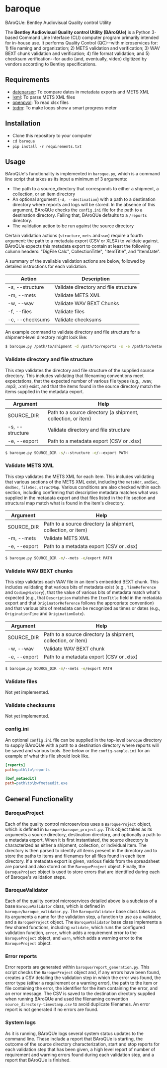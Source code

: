 # baroque
BAroQUe: Bentley Audiovisual Quality control Utility

The **Bentley Audiovisual Quality control Utility (BAroQUe)** is a Python 3-based Command Line Interface (CLI) computer program primarily intended for in-house use. It performs Quality Control (QC)--with microservices for: 1) file naming and organization; 2) METS validation and verification; 3) WAV BEXT chunk validation and verification; 4) file format validation; and 5) checksum verification--for audio (and, eventually, video) digitized by vendors according to Bentley specifications.

## Requirements
- [dateparser](https://dateparser.readthedocs.io/en/latest/): To compare dates in metadata exports and METS XML
- [lxml](https://lxml.de/): To parse METS XML files
- [openpyxl](https://openpyxl.readthedocs.io/en/stable/): To read xlsx files
- [tqdm](https://pypi.org/project/tqdm/): To make loops show a smart progress meter

## Installation
- Clone this repository to your computer
- `cd baroque`
- `pip install -r requirements.txt`

## Usage
BAroQUe's functionality is implemented in `baroque.py`, which is a command line script that takes as its input a minimum of 3 arguments:
- The path to a source_directory that corresponds to either a shipment, a collection, or an item directory
- An optional argument (`-d, --destination`) with a path to a destination directory where reports and logs will be stored. In the absence of this argument, BAroQUe checks the `config.ini` file for the path to a destination directory. Failing that, BAroQUe defaults to a `/reports` directory.
- The validation action to be run against the source directory

Certain validation actions (`structure`, `mets` and `wav`) require a fourth argument: the path to a metadata export (CSV or XLSX) to validate against. BAroQUe expects this metadata export to contain at least the following column headers: "DigFile Calc", CollectionTitle", "ItemTitle", and "ItemDate".

A summary of the available validation actions are below, followed by detailed instructions for each validation.

| Action | Description |
| --- | --- |
| -s, --structure | Validate directory and file structure |
| -m, --mets | Validate METS XML |
| -w, --wav | Validate WAV BEXT Chunks |
| -f, --files | Validate files |
| -c, --checksums | Validate checksums |

An example command to validate directory and file structure for a shipment-level directory might look like:

```sh
$ baroque.py /path/to/shipment -d /path/to/reports -s -e /path/to/metadata/export
```

### Validate directory and file structure
This step validates the directory and file structure of the supplied source directory. This includes validating that filenaming conventions meet expectations, that the expected number of various file types (e.g., .wav, .mp3, .xml) exist, and that the items found in the source directory match the items supplied in the metadata export.

| Argument | Help |
| --- | --- |
| SOURCE_DIR | Path to a source directory (a shipment, collection, or item) |
| -s, --structure | Validate directory and file structure |
| -e, --export | Path to a metadata export (CSV or .xlsx) |

```sh
$ baroque.py SOURCE_DIR -s/--structure -e/--export PATH
```

### Validate METS XML
This step validates the METS XML for each item. This includes validating that various sections of the METS XML exist, including the `metsHdr`, `amdSec`, `dmdSec`, `fileSec`, `structMap`. Various conditions are also checked within each section, including confirming that descriptive metadata matches what was supplied in the metadata export and that files listed in the file section and structural map match what is found in the item's directory.

| Argument | Help |
| --- | --- |
| SOURCE_DIR | Path to a source directory (a shipment, collection, or item) |
| -m, --mets | Validate METS XML |
| -e, --export | Path to a metadata export (CSV or .xlsx) |

```sh
$ baroque.py SOURCE_DIR -m/--mets -e/export PATH
```

### Validate WAV BEXT chunks
This step validates each WAV file in an item's embedded BEXT chunk. This includes validating that various bits of metadata exist (e.g., `TimeReference` and `CodingHistory`), that the value of various bits of metadata match what's expected (e.g., that `Description` matches the `ItemTitle` field in the metadata export and that `OriginatorReference` follows the appropriate convention) and that various bits of metadata can be recognized as times or dates (e.g., `OriginationTime` and `OriginationDate`).

| Argument | Help |
| --- | --- |
| SOURCE_DIR | Path to a source directory (a shipment, collection, or item) |
| -w, --wav | Validate WAV BEXT chunk |
| -e, --export | Path to a metadata export (CSV or .xlsx) |

```sh
$ baroque.py SOURCE_DIR -m/--mets -e/export PATH
```

### Validate files
Not yet implemented.

### Validate checksums
Not yet implemented.

### config.ini
An optional `config.ini` file can be supplied in the top-level `baroque` directory to supply BAroQUe with a path to a destination directory where reports will be saved and various tools. See below or the `config-sample.ini` for an example of what this file should look like. 

```ini
[reports]
path=path\to\reports

[bwf_metaedit]
path=path\to\bwfmetaedit.exe
```

## General Functionality

### BaroqueProject
Each of the quality control microservices uses a `BaroqueProject` object, which is defined in `baroque\baroque_project.py`. This object takes as its arguments a source directory, destination directory, and optionally a path to a metadata export. When it is first instantiated, the source directory is characterized as either a shipment, collection, or individual item. The directory is then parsed to identify all items present in the directory and to store the paths to items and filenames for all files found in each item directory. If a metadata export is given, various fields from the spreadsheet are parsed and also stored on the `BaroqueProject` object. Finally, the `BaroqueProject` object is used to store errors that are identified during each of Baroque's validation steps.

### BaroqueValidator
Each of the quality control microservices detailed above is a subclass of a base `BaroqueValidator` class, which is defined in `baroque/baroque_validator.py`. The `BaroqueValidator` base class takes as its arguments a name for the validation step, a function to use as a validator, and a `BaroqueProject` object. The `BaroqueValidator` base class implements a few shared functions, including `validate`, which runs the configured validation function, `error`, which adds a requirement error to the `BaroqueProject` object, and `warn`, which adds a warning error to the `BaroqueProject` object. 

### Error reports
Error reports are generated within `baroque/report_generation.py`. This script checks the `BaroqueProject` object and, if any errors have been found, creates a CSV detailing the validation step in which the error was found, the error type (either a requirement or a warning error), the path to the item or file containing the error, the identifier for the item containing the error, and an error message. The CSV is saved to the destination directory supplied when running BAroQUe and used the filenaming convention `source_directory-timestamp.csv` to avoid duplicate filenames. An error report is not generated if no errors are found.

### System logs
As it is running, BAroQUe logs several system status updates to the command line. These include a report that BAroQUe is starting, the outcome of the source directory characterization, start and stop reports for each validation step that has been given, a high level report of number of requirement and warning errors found during each validation step, and a report that BAroQUe is finished.
